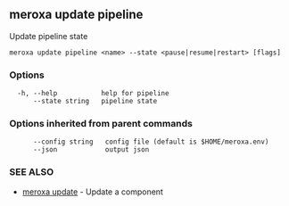 ## meroxa update pipeline

Update pipeline state

```
meroxa update pipeline <name> --state <pause|resume|restart> [flags]
```

### Options

```
  -h, --help           help for pipeline
      --state string   pipeline state
```

### Options inherited from parent commands

```
      --config string   config file (default is $HOME/meroxa.env)
      --json            output json
```

### SEE ALSO

* [meroxa update](meroxa_update.md)	 - Update a component

